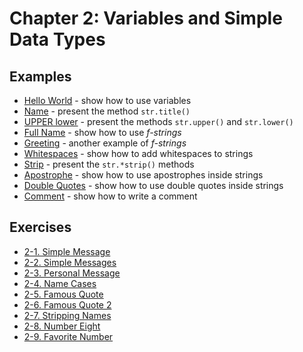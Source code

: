 # Chapter 2: Variables and Simple Data Types

## Examples

- [Hello World](./examples/hello_world.py) - show how to use variables
- [Name](./examples/name.py) - present the method `str.title()`
- [UPPER lower](./examples/upper_lower.py) - present the methods `str.upper()` and `str.lower()`
- [Full Name](./examples/full_name.py) - show how to use _f-strings_
- [Greeting](./examples/greeting.py) - another example of _f-strings_
- [Whitespaces](./examples/whitespaces.py) - show how to add whitespaces to strings
- [Strip](./examples/strip.py) - present the `str.*strip()` methods
- [Apostrophe](./examples/apostrophe.py) - show how to use apostrophes inside strings
- [Double Quotes](./examples/double_quotes.py) - show how to use double quotes inside strings
- [Comment](./examples/comment.py) - show how to write a comment

## Exercises

- [2-1. Simple Message](./exercises/simple_message.py)
- [2-2. Simple Messages](./exercises/simple_messages.py)
- [2-3. Personal Message](./exercises/personal_message.py)
- [2-4. Name Cases](./exercises/name_cases.py)
- [2-5. Famous Quote](./exercises/famous_quote.py)
- [2-6. Famous Quote 2](./exercises/famous_quote_2.py)
- [2-7. Stripping Names](./exercises/stripping_names.py)
- [2-8. Number Eight](./exercises/number_eight.py)
- [2-9. Favorite Number](./exercises/favorite_number.py)
